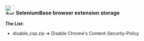 ### <img src="https://seleniumbase.io/img/sb_icon.png" title="SeleniumBase" height="30" /> SeleniumBase browser extension storage

**The List:**
* disable_csp.zip => Disable Chrome's Content-Security-Policy
